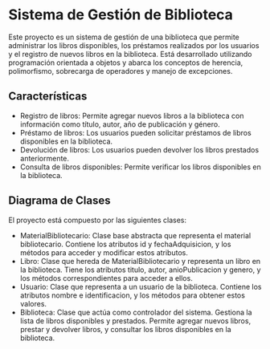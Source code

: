 # Sistema de Gestión de Biblioteca
Este proyecto es un sistema de gestión de una biblioteca que permite administrar los libros disponibles, los préstamos realizados por los usuarios y el registro de nuevos libros en la biblioteca. Está desarrollado utilizando programación orientada a objetos y abarca los conceptos de herencia, polimorfismo, sobrecarga de operadores y manejo de excepciones.

## Características
- Registro de libros: Permite agregar nuevos libros a la biblioteca con información como título, autor, año de publicación y género.
- Préstamo de libros: Los usuarios pueden solicitar préstamos de libros disponibles en la biblioteca.
- Devolución de libros: Los usuarios pueden devolver los libros prestados anteriormente.
- Consulta de libros disponibles: Permite verificar los libros disponibles en la biblioteca.

## Diagrama de Clases
El proyecto está compuesto por las siguientes clases:

- MaterialBibliotecario: Clase base abstracta que representa el material bibliotecario. Contiene los atributos id y fechaAdquisicion, y los métodos para acceder y modificar estos atributos.
- Libro: Clase que hereda de MaterialBibliotecario y representa un libro en la biblioteca. Tiene los atributos titulo, autor, anioPublicacion y genero, y los métodos correspondientes para acceder a ellos.
- Usuario: Clase que representa a un usuario de la biblioteca. Contiene los atributos nombre e identificacion, y los métodos para obtener estos valores.
- Biblioteca: Clase que actúa como controlador del sistema. Gestiona la lista de libros disponibles y prestados. Permite agregar nuevos libros, prestar y devolver libros, y consultar los libros disponibles en la biblioteca.
